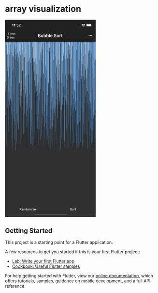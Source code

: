# array visualization
<img src="https://github.com/garv-cmd/ArraySorting_Visualization_Flutter/blob/master/Simulator%20Screen%20Shot%20-%20iPhone%2011%20-%202020-06-28%20at%2011.52.43.png?raw=true" heigh=500 width=300>


## Getting Started

This project is a starting point for a Flutter application.

A few resources to get you started if this is your first Flutter project:

- [Lab: Write your first Flutter app](https://flutter.dev/docs/get-started/codelab)
- [Cookbook: Useful Flutter samples](https://flutter.dev/docs/cookbook)

For help getting started with Flutter, view our
[online documentation](https://flutter.dev/docs), which offers tutorials,
samples, guidance on mobile development, and a full API reference.
